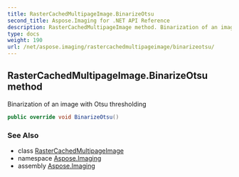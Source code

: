 ```yaml
---
title: RasterCachedMultipageImage.BinarizeOtsu
second_title: Aspose.Imaging for .NET API Reference
description: RasterCachedMultipageImage method. Binarization of an image with Otsu thresholding
type: docs
weight: 190
url: /net/aspose.imaging/rastercachedmultipageimage/binarizeotsu/
---
```

## RasterCachedMultipageImage.BinarizeOtsu method

Binarization of an image with Otsu thresholding

```csharp
public override void BinarizeOtsu()
```

### See Also

* class [RasterCachedMultipageImage](../)
* namespace [Aspose.Imaging](../../rastercachedmultipageimage/)
* assembly [Aspose.Imaging](../../../)


